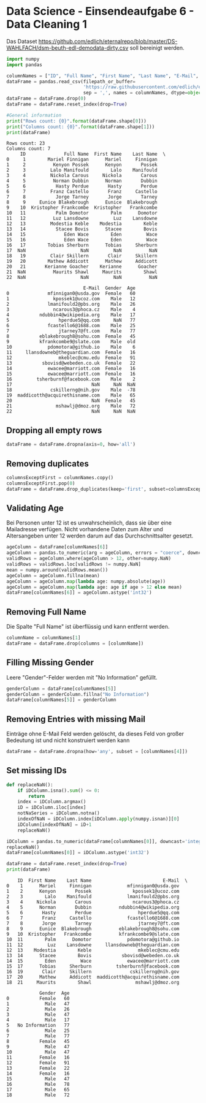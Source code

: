 # Data Science - Einsendeaufgabe 6 - Data Cleaning 1

Das Dataset https://github.com/edlich/eternalrepo/blob/master/DS-WAHLFACH/dsm-beuth-edl-demodata-dirty.csv soll bereinigt werden.


```python
import numpy
import pandas

columnNames = ["ID", "Full Name", "First Name", "Last Name", "E-Mail", "Gender", "Age"]
dataFrame = pandas.read_csv(filepath_or_buffer=
                            'https://raw.githubusercontent.com/edlich/eternalrepo/master/DS-WAHLFACH/dsm-beuth-edl-demodata-dirty.csv', 
                            sep = ',', names = columnNames, dtype=object)
dataFrame = dataFrame.drop(0)
dataFrame = dataFrame.reset_index(drop=True)

#General information
print("Rows count: {0}".format(dataFrame.shape[0]))
print("Columns count: {0}".format(dataFrame.shape[1]))
print(dataFrame)
```

    Rows count: 23
    Columns count: 7
         ID              Full Name  First Name    Last Name  \
    0     1        Mariel Finnigan      Mariel     Finnigan   
    1     2          Kenyon Possek      Kenyon       Possek   
    2     3         Lalo Manifould        Lalo    Manifould   
    3     4         Nickola Carous     Nickola       Carous   
    4     5          Norman Dubbin      Norman       Dubbin   
    5     6           Hasty Perdue       Hasty       Perdue   
    6     7         Franz Castello       Franz     Castello   
    7     8           Jorge Tarney       Jorge       Tarney   
    8     9     Eunice Blakebrough      Eunice  Blakebrough   
    9    10  Kristopher Frankcombe  Kristopher   Frankcombe   
    10   11           Palm Domotor        Palm      Domotor   
    11   12          Luz Lansdowne         Luz    Lansdowne   
    12   13         Modestia Keble    Modestia        Keble   
    13   14           Stacee Bovis      Stacee        Bovis   
    14   15              Eden Wace        Eden         Wace   
    15   16              Eden Wace        Eden         Wace   
    16   17        Tobias Sherburn      Tobias     Sherburn   
    17  NaN                    NaN         NaN          NaN   
    18   19         Clair Skillern       Clair     Skillern   
    19   20        Mathew Addicott      Mathew     Addicott   
    20   21       Kerianne Goacher    Kerianne      Goacher   
    21  NaN          Maurits Shawl     Maurits        Shawl   
    22  NaN                    NaN         NaN          NaN   
    
                                E-Mail  Gender  Age  
    0              mfinnigan0@usda.gov  Female   60  
    1                kpossek1@ucoz.com    Male   12  
    2              lmanifould2@pbs.org    Male   26  
    3                ncarous3@phoca.cz    Male    4  
    4           ndubbin4@wikipedia.org    Male   17  
    5                  hperdue5@qq.com     NaN   77  
    6              fcastello6@1688.com    Male   25  
    7                  jtarney7@ft.com    Male   77  
    8           eblakebrough8@sohu.com  Female   45  
    9           kfrankcombe9@slate.com    Male  old  
    10             pdomotora@github.io    Male    6  
    11     llansdowneb@theguardian.com  Female   16  
    12                 mkeblec@cmu.edu  Female   91  
    13           sbovisd@webeden.co.uk  Female   22  
    14             ewacee@marriott.com  Female   16  
    15             ewacee@marriott.com  Female   16  
    16         tsherburnf@facebook.com    Male    2  
    17                             NaN     NaN  NaN  
    18              cskillerng@nih.gov    Male  -78  
    19  maddicotth@acquirethisname.com    Male   65  
    20                             NaN  Female   45  
    21                mshawlj@dmoz.org    Male   72  
    22                             NaN     NaN  NaN  
    

## Dropping all empty rows


```python
dataFrame = dataFrame.dropna(axis=0, how='all')

```

## Removing duplicates


```python
columnsExceptFirst = columnNames.copy()
columnsExceptFirst.pop(0)
dataFrame = dataFrame.drop_duplicates(keep='first', subset=columnsExceptFirst)
```

## Validating Age

Bei Personen unter 12 ist es unwahrscheinlich, dass sie über eine Mailadresse verfügen. Nicht vorhandene Daten zum Alter und Altersangeben unter 12 werden darum auf das Durchschnittsalter gesetzt. 


```python
ageColumn = dataFrame[columnNames[6]]
ageColumn = pandas.to_numeric(arg = ageColumn, errors = "coerce", downcast = 'integer')
validRows = ageColumn.where(ageColumn > 12, other=numpy.NaN)
validRows = validRows.loc[validRows != numpy.NaN]
mean = numpy.around(validRows.mean())
ageColumn = ageColumn.fillna(mean)
ageColumn = ageColumn.map(lambda age: numpy.absolute(age))
ageColumn = ageColumn.map(lambda age: age if age > 12 else mean)
dataFrame[columnNames[6]] = ageColumn.astype('int32')
```

## Removing Full Name

Die Spalte "Full Name" ist überflüssig und kann entfernt werden.


```python
columnName = columnNames[1]
dataFrame = dataFrame.drop(columns = [columnName])
```

## Filling Missing Gender

Leere "Gender"-Felder werden mit "No Information" gefüllt.


```python
genderColumn = dataFrame[columnNames[5]]
genderColumn = genderColumn.fillna("No Information")
dataFrame[columnNames[5]] = genderColumn
```

## Removing Entries with missing Mail

Einträge ohne E-Mail Feld werden gelöscht, da dieses Feld von großer Bedeutung ist und nicht konstruiert werden kann


```python
dataFrame = dataFrame.dropna(how='any', subset = [columnNames[4]])
```

## Set missing IDs


```python
def replaceNaN():
    if iDColumn.isna().sum() <= 0:
        return
    index = iDColumn.argmax()
    iD = iDColumn.iloc[index]
    notNaSeries = iDColumn.notna()
    indexOfNaN = iDColumn.index[iDColumn.apply(numpy.isnan)][0]
    iDColumn[indexOfNaN] = iD+1
    replaceNaN()

iDColumn = pandas.to_numeric(dataFrame[columnNames[0]], downcast='integer')
replaceNaN()
dataFrame[columnNames[0]] = iDColumn.astype('int32')
```


```python
dataFrame = dataFrame.reset_index(drop=True)
print(dataFrame)
```

        ID  First Name    Last Name                          E-Mail  \
    0    1      Mariel     Finnigan             mfinnigan0@usda.gov   
    1    2      Kenyon       Possek               kpossek1@ucoz.com   
    2    3        Lalo    Manifould             lmanifould2@pbs.org   
    3    4     Nickola       Carous               ncarous3@phoca.cz   
    4    5      Norman       Dubbin          ndubbin4@wikipedia.org   
    5    6       Hasty       Perdue                 hperdue5@qq.com   
    6    7       Franz     Castello             fcastello6@1688.com   
    7    8       Jorge       Tarney                 jtarney7@ft.com   
    8    9      Eunice  Blakebrough          eblakebrough8@sohu.com   
    9   10  Kristopher   Frankcombe          kfrankcombe9@slate.com   
    10  11        Palm      Domotor             pdomotora@github.io   
    11  12         Luz    Lansdowne     llansdowneb@theguardian.com   
    12  13    Modestia        Keble                 mkeblec@cmu.edu   
    13  14      Stacee        Bovis           sbovisd@webeden.co.uk   
    14  15        Eden         Wace             ewacee@marriott.com   
    15  17      Tobias     Sherburn         tsherburnf@facebook.com   
    16  19       Clair     Skillern              cskillerng@nih.gov   
    17  20      Mathew     Addicott  maddicotth@acquirethisname.com   
    18  21     Maurits        Shawl                mshawlj@dmoz.org   
    
                Gender  Age  
    0           Female   60  
    1             Male   47  
    2             Male   26  
    3             Male   47  
    4             Male   17  
    5   No Information   77  
    6             Male   25  
    7             Male   77  
    8           Female   45  
    9             Male   47  
    10            Male   47  
    11          Female   16  
    12          Female   91  
    13          Female   22  
    14          Female   16  
    15            Male   47  
    16            Male   78  
    17            Male   65  
    18            Male   72  
    


```python

```

